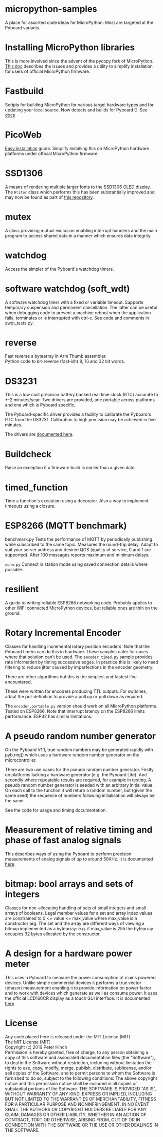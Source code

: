 # micropython-samples
A place for assorted code ideas for MicroPython. Most are targeted at the
Pyboard variants.

# Installing MicroPython libraries

This is more involved since the advent of the pycopy fork of MicroPython.
[This doc](./micropip/README.md) describes the issues and provides a utility
to simplify installation for users of official MicroPython firmware.

# Fastbuild

Scripts for building MicroPython for various target hardware types and for
updating your local source. Now detects and builds for Pyboard D. See [docs](./fastbuild/README.md)

# PicoWeb

[Easy installation](./PICOWEB.md) guide. Simplify installing this on
MicroPython hardware platforms under official MicroPython firmware.

# SSD1306

A means of rendering multiple larger fonts to the SSD1306 OLED display. The
`Writer` class which performs this has been substantially improved and may now
be found as part of [this repository](https://github.com/peterhinch/micropython-font-to-py).

# mutex

A class providing mutual exclusion enabling interrupt handlers and the main
program to access shared data in a manner which ensures data integrity.

# watchdog

Access the simpler of the Pyboard's watchdog timers.

# software watchdog (soft_wdt)

A software watchdog timer with a fixed or variable timeout. Supports temporary
suspension and permanent cancellation. The latter can be useful when debugging
code to prevent a machine reboot when the application fails, terminates or is
interrupted with ctrl-c. See code and comments in swdt_tests.py.

# reverse

Fast reverse a bytearray in Arm Thumb assembler.  
Python code to bit-reverse (fast-ish) 8, 16 and 32 bit words.

# DS3231

This is a low cost precision battery backed real time clock (RTC) accurate to
+-2 minutes/year. Two drivers are provided, one portable across platforms and
one which is Pyboard specific.

The Pyboard-specific driver provides a facility to calibrate the Pyboard's RTC
from the DS3231. Calibration to high precision may be achieved in five minutes.

The drivers are [documented here](./DS3231/README.md).

# Buildcheck

Raise an exception if a firmware build is earlier than a given date.

# timed_function

Time a function's execution using a decorator. Also a way to implement timeouts
using a closure.

# ESP8266 (MQTT benchmark)

benchmark.py Tests the performance of MQTT by periodically publishing while
subscribed to the same topic. Measures the round-trip delay. Adapt to suit your
server address and desired QOS (quality of service, 0 and 1 are supported).
After 100 messages reports maximum and minimum delays.

`conn.py` Connect in station mode using saved connection details where possible.

# resilient

A guide to writing reliable ESP8266 networking code. Probably applies to other
WiFi connected MicroPython devices, but reliable ones are thin on the ground.

# Rotary Incremental Encoder

Classes for handling incremental rotary position encoders. Note that the Pyboard
timers can do this in hardware. These samples cater for cases where that
solution can't be used. The `encoder_timed.py` sample provides rate information by
timing successive edges. In practice this is likely to need filtering to reduce
jitter caused by imperfections in the encoder geometry.

There are other algorithms but this is the simplest and fastest I've encountered.

These were written for encoders producing TTL outputs. For switches, adapt the
pull definition to provide a pull up or pull down as required.

The `encoder.portable.py` version should work on all MicroPython platforms.
Tested on ESP8266. Note that interrupt latency on the ESP8266 limits
performance. ESP32 has similar limitations.

# A pseudo random number generator

On the Pyboard V1.1, true random numbers may be generated rapidly with pyb.rng()
which uses a hardware random number generator on the microcontroller.

There are two use cases for the pseudo random number generator. Firstly on
platforms lacking a hardware generator (e.g. the Pyboard Lite). And secondly
where repeatable results are required, for example in testing. A pseudo random
number generator is seeded with an arbitrary initial value. On each call to the
function it will return a random number, but (given the same seed) the sequence
of numbers following initialisation will always be the same.

See the code for usage and timing documentation.

# Measurement of relative timing and phase of fast analog signals

This describes ways of using the Pyboard to perform precision measurements of
analog signals of up to around 50KHz. It is documented [here](./phase/README.md).

# bitmap: bool arrays and sets of integers

Classes for non-allocating handling of sets of small integers and small arrays
of booleans. Legal member values for a set and array index values are
constrained to 0 <= value <= max_value where max_value is a constructor arg.
The set and the array are different ways of viewing a bitmap implemented as a
bytearray: e.g. if max_value is 255 the bytearray occupies 32 bytes allocated by
the constructor.

# A design for a hardware power meter

This uses a Pyboard to measure the power consumption of mains powered devices. 
Unlike simple commercial devices it performs a true vector (phasor) measurement
enabling it to provide information on power factor and to work with devices
which generate as well as consume power. It uses the official LCD160CR display
as a touch GUI interface. It is documented [here](./power/README.md).

# License

Any code placed here is released under the MIT License (MIT).  
The MIT License (MIT)  
Copyright (c) 2016 Peter Hinch  
Permission is hereby granted, free of charge, to any person obtaining a copy
of this software and associated documentation files (the "Software"), to deal
in the Software without restriction, including without limitation the rights
to use, copy, modify, merge, publish, distribute, sublicense, and/or sell
copies of the Software, and to permit persons to whom the Software is
furnished to do so, subject to the following conditions:
The above copyright notice and this permission notice shall be included in
all copies or substantial portions of the Software.
THE SOFTWARE IS PROVIDED "AS IS", WITHOUT WARRANTY OF ANY KIND, EXPRESS OR
IMPLIED, INCLUDING BUT NOT LIMITED TO THE WARRANTIES OF MERCHANTABILITY,
FITNESS FOR A PARTICULAR PURPOSE AND NONINFRINGEMENT. IN NO EVENT SHALL THE
AUTHORS OR COPYRIGHT HOLDERS BE LIABLE FOR ANY CLAIM, DAMAGES OR OTHER
LIABILITY, WHETHER IN AN ACTION OF CONTRACT, TORT OR OTHERWISE, ARISING FROM,
OUT OF OR IN CONNECTION WITH THE SOFTWARE OR THE USE OR OTHER DEALINGS IN
THE SOFTWARE.
